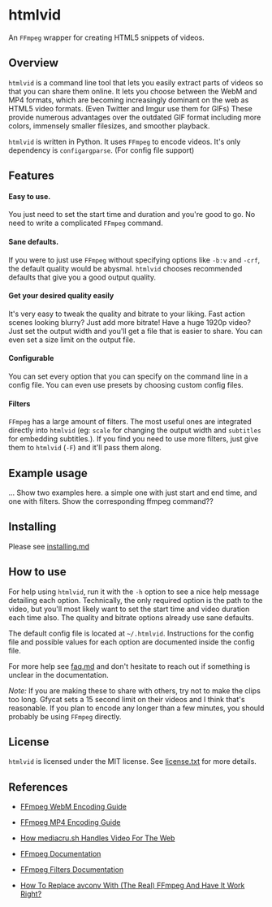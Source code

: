# htmlvid

An `FFmpeg` wrapper for creating HTML5 snippets of videos.

## Overview

`htmlvid` is a command line tool that lets you easily extract parts of videos so that you can share them online. It lets you choose between the WebM and MP4 formats, which are becoming increasingly dominant on the web as HTML5 video formats. (Even Twitter and Imgur use them for GIFs) These provide numerous advantages over the outdated GIF format including more colors, immensely smaller filesizes, and smoother playback.

`htmlvid` is written in Python. It uses `FFmpeg` to encode videos. It's only dependency is `configargparse`. (For config file support)

## Features

#### Easy to use.

You just need to set the start time and duration and you're good to go. No need to write a complicated `FFmpeg` command.

#### Sane defaults.

If you were to just use `FFmpeg` without specifying options like `-b:v` and `-crf`, the default quality would be abysmal. `htmlvid` chooses recommended defaults that give you a good output quality.

#### Get your desired quality easily

It's very easy to tweak the quality and bitrate to your liking. Fast action scenes looking blurry? Just add more bitrate!  Have a huge 1920p video? Just set the output width and you'll get a file that is easier to share. You can even set a size limit on the output file.

#### Configurable

You can set every option that you can specify on the command line in a config file. You can even use presets by choosing custom config files.

#### Filters

`FFmpeg` has a large amount of filters. The most useful ones are integrated directly into `htmlvid` (eg: `scale` for changing the output width and `subtitles` for embedding subtitles.). If you find you need to use more filters, just give them to `htmlvid` (`-F`) and it'll pass them along.

## Example usage

... Show  two examples here. a simple one with just start and end time, and one with filters. Show the corresponding ffmpeg command??

## Installing

Please see [installing.md](./installing.md)

## How to use

For help using `htmlvid`, run it with the `-h` option to see a nice help message detailing each option. Technically, the only required option is the path to the video, but you'll most likely want to set the start time and video duration each time also. The quality and bitrate options already use sane defaults.

The default config file is located at `~/.htmlvid`. Instructions for the config file and possible values for each option are documented inside the config file.

For more help see [faq.md](./faq.md) and don't hesitate to reach out if something is unclear in the documentation.

*Note:* If you are making these to share with others, try not to make the clips too long. Gfycat sets a 15 second limit on their videos and I think that's reasonable. If you plan to encode any longer than a few minutes, you should probably be using `FFmpeg` directly.

## License

`htmlvid` is licensed under the MIT license. See [license.txt](./license.txt) for more details.

## References

<!--Clean this up!!!-->

* [FFmpeg WebM Encoding Guide](https://trac.ffmpeg.org/wiki/Encode/VP8)

* [FFmpeg MP4 Encoding Guide](https://trac.ffmpeg.org/wiki/Encode/H.264)

* [How mediacru.sh Handles Video For The Web](https://blog.mediacru.sh/2013/12/23/The-right-way-to-encode-HTML5-video.html)

* [FFmpeg Documentation](http://www.FFmpeg.org/ffmpeg-all.html#Description)

* [FFmpeg Filters Documentation](https://www.ffmpeg.org/FFmpeg-filters.html)

* [How To Replace avconv With (The Real) FFmpeg And Have It Work Right?](http://askubuntu.com/questions/373322/how-to-replace-avconv-with-the-real-ffmpeg-and-have-it-work-right)

<!--Split into multiple files??-->
